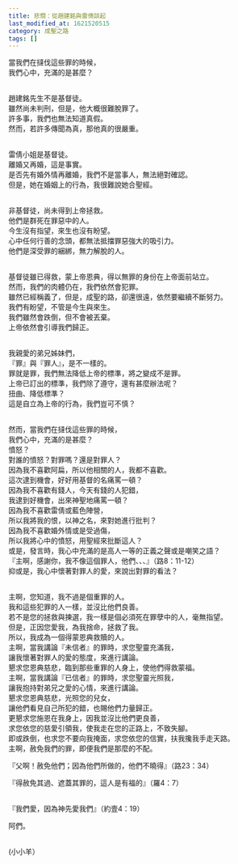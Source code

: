 ```yaml
---
title: 悲憫：從趙建銘與雷倩談起
last_modified_at: 1621520515
category: 成聖之路
tags: []
---
```


<p>當我們在撻伐這些罪的時候，<br/>
我們心中，充滿的是甚麼？</p>
<p><br/>
趙建銘先生不是基督徒。<br/>
雖然尚未判刑，但是，他大概很難脫罪了。<br/>
許多事，我們也無法知道真假。<br/>
然而，若許多傳聞為真，那他真的很嚴重。</p>
<p><br/>
雷倩小姐是基督徒。<br/>
離婚又再婚，這是事實。<br/>
是否先有婚外情再離婚，我們不是當事人，無法絕對確認。<br/>
但是，她在婚姻上的行為，我很難說她合聖經。</p>
<p><br/>
非基督徒，尚未得到上帝拯救。<br/>
他們是群死在罪惡中的人。<br/>
今生沒有指望，來生也沒有盼望。<br/>
心中任何行善的念頭，都無法抵擋罪惡強大的吸引力。<br/>
他們是深受罪的綑綁，無力解脫的人。</p>
<p><br/>
基督徒雖已得救，蒙上帝恩典，得以無罪的身份在上帝面前站立。<br/>
然而，我們的肉體仍在，我們依然會犯罪。<br/>
雖然已經稱義了，但是，成聖的路，卻還很遠，依然要繼續不斷努力。<br/>
我們有盼望，不管是今生與來生。<br/>
我們雖然會跌倒，但不會被丟棄。<br/>
上帝依然會引導我們歸正。</p>
<p><br/>
我親愛的弟兄姊妹們，<br/>
『罪』與『罪人』，是不一樣的。<br/>
罪就是罪，我們無法降低上帝的標準，將之變成不是罪。<br/>
上帝已訂出的標準，我們除了遵守，還有甚麼辦法呢？<br/>
扭曲、降低標準？<br/>
這是自立為上帝的行為，我們豈可不慎？</p>
<p><br/>
然而，當我們在撻伐這些罪的時候，<br/>
我們心中，充滿的是甚麼？<br/>
憤怒？<br/>
對誰的憤怒？對罪嗎？還是對罪人？<br/>
因為我不喜歡阿扁，所以他相關的人，我都不喜歡。<br/>
這次逮到機會，好好用基督的名痛罵一頓？<br/>
因為我不喜歡有錢人，今天有錢的人犯錯，<br/>
我逮到好機會，出來神聖地痛罵一頓？<br/>
因為我不喜歡雷倩或藍色陣營，<br/>
所以我將我的恨，以神之名，來對她進行批判？<br/>
因為我不喜歡婚外情或是受過傷，<br/>
所以我將心中的憤怒，用聖經來批斷這人？<br/>
或是，發言時，我心中充滿的是高人一等的正義之聲或是嘲笑之語？<br/>
『主啊，感謝你，我不像這個罪人，他們、、、』（路8：11-12）<br/>
抑或是，我心中懷著對罪人的愛，來說出對罪的看法？</p>
<p><br/>
主啊，您知道，我不過是個重罪的人。<br/>
我和這些犯罪的人一樣，並沒比他們良善。<br/>
若不是您的拯救與揀選，我一樣是個必須死在罪孽中的人，毫無指望。<br/>
但是，正因您愛我，為我捨命，拯救了我。<br/>
所以，我成為一個得蒙恩典救贖的人。<br/>
主啊，當我講論『未信者』的罪時，求您聖靈充滿我，<br/>
讓我懷著對罪人的愛的態度，來進行講論。<br/>
懇求您恩典慈悲，臨到那些重罪的人身上，使他們得救蒙福。<br/>
主啊，當我講論『已信者』的罪時，求您聖靈光照我，<br/>
讓我抱持對弟兄之愛的心情，來進行講論。<br/>
懇求您恩典慈悲，光照您的兒女，<br/>
讓他們看見自己所犯的錯，也賜他們力量歸正。<br/>
更懇求您施恩在我身上，因我並沒比他們更良善，<br/>
求您依您的慈愛引領我，使我走在您的正路上，不致失腳。<br/>
即或跌倒，也求您不要向我掩面，求您依您的信實，扶我攙我手走天路。<br/>
主啊，赦免我們的罪，即便我們是那麼的不配。</p>
<p>『父啊！赦免他們；因為他們所做的，他們不曉得』（路23：34）</p>
<p>『得赦免其過、遮蓋其罪的，這人是有福的』（羅4：7）</p>
<p><br/>
『我們愛，因為神先愛我們』（約壹4：19）</p>
<p>阿們。</p>
<p><br/>
(小小羊）</p>
<p> </p>
<p> </p>
